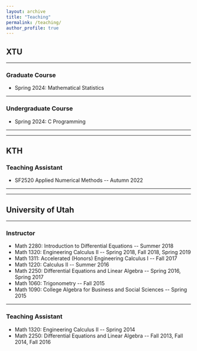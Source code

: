 ```yaml
---
layout: archive
title: "Teaching"
permalink: /teaching/
author_profile: true
---
```



## XTU

---
### Graduate Course
<ul>
	<li>Spring 2024: Mathematical Statistics </li>
</ul>

---
### Undergraduate Course
<ul>
	<li>Spring 2024: C Programming </li>
</ul>

---
---
## KTH
### Teaching Assistant
<ul>
<!-- 	<li>SF2520 Applied Numerical Methods -- Spring 2022</li> -->
	<li>SF2520 Applied Numerical Methods -- Autumn 2022</li>
</ul>

---
---
## University of Utah

---
### Instructor
<ul>
	<li>Math 2280: Introduction to Differential Equations -- Summer 2018</li>
	<li>Math 1320: Engineering Calculus II -- Spring 2018, Fall 2018, Spring 2019</li>
	<li>Math 1311: Accelerated (Honors) Engineering Calculus I -- Fall 2017</li>
	<li>Math 1220: Calculus II -- Summer 2016</li>
	<li>Math 2250: Differential Equations and Linear Algebra -- Spring 2016, Spring 2017</li>
	<li>Math 1060: Trigonometry -- Fall 2015 </li>
    <li>Math 1090: College Algebra for Business and Social Sciences -- Spring 2015</li>
</ul>

---
### Teaching Assistant
<ul>
	<li>Math 1320: Engineering Calculus II -- Spring 2014</li>
	<li>Math 2250: Differential Equations and Linear Algebra -- Fall 2013, Fall 2014, Fall 2016</li>
</ul>
